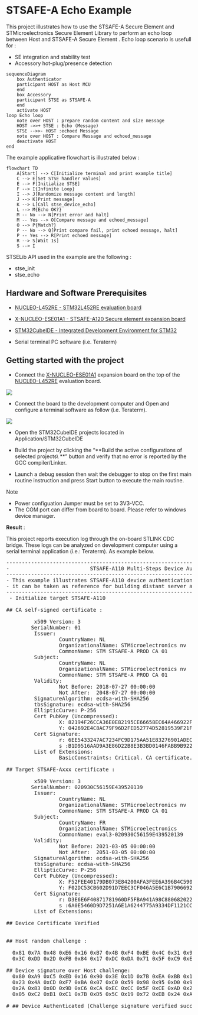 
# STSAFE-A Echo Example

This project illustrates how to use the STSAFE-A Secure Element and STMicroelectronics Secure Element Library to perform an echo loop between Host and STSAFE-A Secure Element . Echo loop scenario is usefull for :
- SE integration and stability test
- Accessory hot-plug/presence detection


```mermaid
sequenceDiagram
    box Authenticator
    participant HOST as Host MCU
    end
    box Accessory
    participant STSE as STSAFE-A
    end
    activate HOST
loop Echo loop
    note over HOST : prepare random content and size message
    HOST ->>+ STSE : Echo (Message)
    STSE -->>- HOST :echoed Message
    note over HOST : Compare Message and echoed_message
    deactivate HOST
end
```

The example applicative flowchart is illustrated below :

```mermaid
flowchart TD
    A[Start] --> C[Initialize terminal and print example title]
    C --> E[Set STSE handler values]
    E --> F[Initialize STSE]
    F --> I{Infinite Loop}
    I --> J[Randomize message content and length]
    J --> K[Print message]
    K --> L[Call stse_device_echo]
    L --> M{Echo OK?}
    M -- No --> N[Print error and halt]
    M -- Yes --> O[Compare message and echoed_message]
    O --> P{Match?}
    P -- No --> Q[Print compare fail, print echoed message, halt]
    P -- Yes --> R[Print echoed message]
    R --> S[Wait 1s]
    S --> I
```

STSELib API used in the example are the following :

- stse_init
- stse_echo

## Hardware and Software Prerequisites

- [NUCLEO-L452RE - STM32L452RE evaluation board](https://www.st.com/en/evaluation-tools/nucleo-l452re.html)

- [X-NUCLEO-ESE01A1 - STSAFE-A120 Secure element expansion board](https://www.st.com/en/ecosystems/x-nucleo-ese01a1.html)

- [STM32CubeIDE - Integrated Development Environment for STM32](https://www.st.com/en/development-tools/stm32cubeide.html)

- Serial terminal PC software  (i.e. Teraterm)

## Getting started with the project

- Connect the [X-NUCLEO-ESE01A1](https://www.st.com/en/ecosystems/x-nucleo-ese01a1.html) expansion board on the top of the [NUCLEO-L452RE](https://www.st.com/en/evaluation-tools/nucleo-l452re.html) evaluation board.

![](./Pictures/X-NUCLEO_eval_kit.png)

- Connect the board to the development computer and Open and configure a terminal software as follow (i.e. Teraterm).

![](./Pictures/teraterm_config.png)

- Open the STM32CubeIDE projects located in Application/STM32CubeIDE

- Build the project by clicking the “**Build the active configurations of selected projects\ **” button and verify that no error is reported by the GCC compiler/Linker.

- Launch a debug session then wait the debugger to stop on the first main routine instruction and press Start button to execute the main routine.

> [!NOTE]
> - Power configuation Jumper must be set to 3V3-VCC.
> - The COM port can differ from board to board. Please refer to windows device manager.

<b>Result</b> :

This project reports execution log through the on-board STLINK CDC bridge.
These logs can be analyzed on development computer using a serial terminal application (i.e.: Teraterm).
As example below.

<pre>
----------------------------------------------------------------------------------------------------------------
-                          STSAFE-A110 Multi-Steps Device Authentication Example                               -
----------------------------------------------------------------------------------------------------------------
- This example illustrates STSAFE-A110 device authentication process using Multi-Step approach.                -
- it can be taken as reference for building distant server authentication use cases.                           -
----------------------------------------------------------------------------------------------------------------
 - Initialize target STSAFE-A110

## CA self-signed certificate :

         x509 Version: 3
        SerialNumber: 01
         Issuer:
                 CountryName: NL
                 OrganizationalName: STMicroelectronics nv
                 CommonName: STM STSAFE-A PROD CA 01
         Subject:
                 CountryName: NL
                 OrganizationalName: STMicroelectronics nv
                 CommonName: STM STSAFE-A PROD CA 01
         Validity:
                 Not Before: 2018-07-27 00:00:00
                 Not After:  2048-07-27 00:00:00
         SignatureAlgorithm: ecdsa-with-SHA256
         tbsSignature: ecdsa-with-SHA256
         EllipticCurve: P-256
         Cert PubKey (Uncompressed):
                 X: 82194F26CCA36E0E82195CE66658EC64A466922F58C9E64B5DE1A29E7F39863D
                 Y: 042692E4C8AC79F96D2FED52774D52819539F21F3ECD1938F83D70AEE09CCD8D
         Cert Signature:
                 r: 6EE5433247AC7234FC9D175AA51E83276901ADEC1F005E371F40734DE38CC52E
                 s :B1D9516AAD9A3E86D22B8E3B3BD0146FABB9B922F0452634FE927FF5D636CD90
         List of Extensions:
                 BasicConstraints: Critical. CA certificate.

## Target STSAFE-Axxx certificate :

         x509 Version: 3
        SerialNumber: 020930C56159E439520139
         Issuer:
                 CountryName: NL
                 OrganizationalName: STMicroelectronics nv
                 CommonName: STM STSAFE-A PROD CA 01
         Subject:
                 CountryName: FR
                 OrganizationalName: STMicroelectronics
                 CommonName: eval3-020930C56159E439520139
         Validity:
                 Not Before: 2021-03-05 00:00:00
                 Not After:  2051-03-05 00:00:00
         SignatureAlgorithm: ecdsa-with-SHA256
         tbsSignature: ecdsa-with-SHA256
         EllipticCurve: P-256
         Cert PubKey (Uncompressed):
                 X: F52FEE40179DB073E84200AFA3FEE6A396B4C590F97D5EF0D3CEBDC68EDB2CFD
                 Y: F02DC53CB602D91D7EEC3CF046A5E6C1B7906692E57D8F44201EE466C5EE3ED0
         Cert Signature:
                 r: D3E6E6F40871781960DF5FBA941A98C88068202262AB0C67F38ECC7C0AF047C3
                 s :6A0E5460D9D7251A6E1A6244775A9334DF1121CC00ACFEBB9C85FEA6FD14C80C
         List of Extensions:

## Device Certificate Verified


## Host random challenge :

  0x81 0x7A 0x48 0xE6 0x16 0xB7 0x4B 0xF4 0xBE 0x4C 0x31 0x9B 0x85 0x7C 0x07 0xC0
  0x3C 0xDD 0x2D 0xFB 0x84 0x17 0xDC 0xDA 0x71 0x5F 0xC9 0xE0 0x9F 0x92 0x30 0x79

## Device signature over Host challenge:
  0x80 0xA9 0xC5 0xED 0x16 0x90 0x3E 0x1D 0x7B 0xEA 0xBB 0x10 0x92 0xB3 0x0D 0xE2
  0x23 0x4A 0xCD 0xF7 0xBA 0x07 0xC0 0x59 0x98 0x95 0xD0 0x99 0x2A 0x50 0x2D 0x9A
  0x2A 0x83 0x0D 0x9D 0xC6 0xCA 0xEC 0xCC 0x5F 0xCE 0xAD 0x2B 0x9D 0xC0 0xEE 0x3C
  0x05 0xC2 0xB1 0xC1 0x7B 0xD5 0x5C 0x19 0x72 0xEB 0x24 0xA7 0xD4 0x42 0xD1 0x72

# ## Device Authenticated (Challenge signature verified successfully)
</pre>

